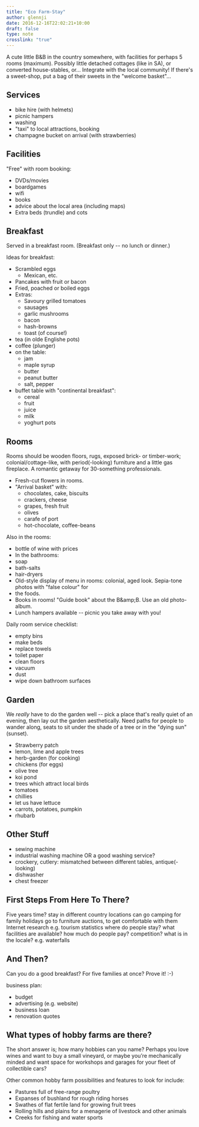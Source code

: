 ```yaml
---
title: "Eco Farm-Stay"
author: glennji
date: 2016-12-16T22:02:21+10:00
draft: false
type: note
crosslink: "true"
---
```

A cute little B&B in the country somewhere, with facilities for perhaps 5 rooms (maximum). Possibly little detached cottages (like in SA), or converted house-stables, or...
Integrate with the local community! If there's a sweet-shop, put a bag of their sweets in the "welcome basket"...

## Services

- bike hire (with helmets)
- picnic hampers
- washing
- "taxi" to local attractions, booking
- champagne bucket on arrival (with strawberries)

## Facilities

"Free" with room booking:

- DVDs/movies
- boardgames
- wifi
- books
- advice about the local area (including maps)
- Extra beds (trundle) and cots

## Breakfast

Served in a breakfast room. (Breakfast only -- no lunch or dinner.)

Ideas for breakfast:

- Scrambled eggs
  - Mexican, etc.
- Pancakes with fruit or bacon
- Fried, poached or boiled eggs
- Extras:
  - Savoury grilled tomatoes
  - sausages
  - garlic mushrooms
  - bacon
  - hash-browns
  - toast (of course!)
- tea (in olde Englishe pots)
- coffee (plunger)
- on the table:
  - jam
  - maple syrup
  - butter
  - peanut butter
  - salt, pepper
- buffet table with "continental breakfast":
  - cereal
  - fruit
  - juice
  - milk
  - yoghurt pots

## Rooms

Rooms should be wooden floors, rugs, exposed brick- or timber-work; colonial/cottage-like, with period(-looking) furniture and a little gas fireplace. A romantic getaway for 30-something professionals.

- Fresh-cut flowers in rooms.
- "Arrival basket" with:
  - chocolates, cake, biscuits
  - crackers, cheese
  - grapes, fresh fruit
  - olives
  - carafe of port
  - hot-chocolate, coffee-beans

Also in the rooms:

- bottle of wine with prices
- In the bathrooms:
- soap
- bath-salts
- hair-dryers
- Old-style display of menu in rooms: colonial, aged look. Sepia-tone photos with "false colour" for 
- the foods.
- Books in rooms! "Guide book" about the B&amp;amp;B. Use an old photo-album.
- Lunch hampers available -- picnic you take away with you!

Daily room service checklist:

- empty bins
- make beds
- replace towels
- toilet paper
- clean floors
- vacuum
- dust
- wipe down bathroom surfaces

## Garden

We *really* have to do the garden well -- pick a place that's really quiet of an evening, then lay out the garden aesthetically. Need paths for people to wander along, seats to sit under the shade of a tree or in the "dying sun" (sunset).

- Strawberry patch
- lemon, lime and apple trees
- herb-garden (for cooking)
- chickens (for eggs)
- olive tree
- koi pond
- trees which attract local birds
- tomatoes
- chillies
- let us have lettuce
- carrots, potatoes, pumpkin
- rhubarb

## Other Stuff

- sewing machine
- industrial washing machine OR a good washing service?
- crockery, cutlery: mismatched between different tables, antique(-looking)
- dishwasher
- chest freezer

## First Steps From Here To There?

Five years time?
stay in different country locations
can go camping for family holidays
go to furniture auctions, to get comfortable with them
Internet research e.g. tourism statistics
where do people stay?
what facilities are available?
how much do people pay? competition?
what is in the locale? e.g. waterfalls

## And Then?

Can you do a good breakfast? For five families at once? Prove it! :-)

business plan:

- budget
- advertising (e.g. website)
- business loan
- renovation quotes

## What types of hobby farms are there?

The short answer is; how many hobbies can you name? Perhaps you love wines and want to buy a small vineyard, or maybe you’re mechanically minded and want space for workshops and garages for your fleet of collectible cars?

Other common hobby farm possibilities and features to look for include:

<ul>
 	<li>Pastures full of free-range poultry</li>
 	<li>Expanses of bushland for rough riding horses</li>
 	<li>Swathes of flat fertile land for growing fruit trees</li>
 	<li>Rolling hills and plains for a menagerie of livestock and other animals</li>
 	<li>Creeks for fishing and water sports</li>
</ul>
